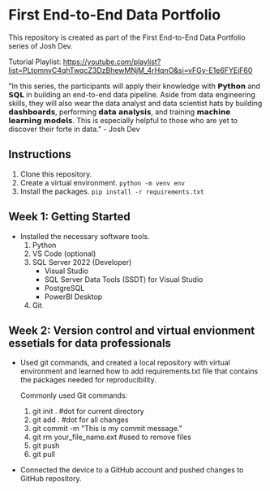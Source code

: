 # First End-to-End Data Portfolio

This repository is created as part of the First End-to-End Data Portfolio series of Josh Dev.

Tutorial Playlist: https://youtube.com/playlist?list=PLtomnyC4qhTwqcZ3DzBhewMNjM_4rHqnO&si=vFGy-E1e6FYEjF60

"In this series, the participants will apply their knowledge with 𝗣𝘆𝘁𝗵𝗼𝗻 and 𝗦𝗤𝗟 in building an end-to-end data pipeline. Aside from data engineering skills, they will also wear the data analyst and data scientist hats by building 𝗱𝗮𝘀𝗵𝗯𝗼𝗮𝗿𝗱𝘀, performing 𝗱𝗮𝘁𝗮 𝗮𝗻𝗮𝗹𝘆𝘀𝗶𝘀, and training 𝗺𝗮𝗰𝗵𝗶𝗻𝗲 𝗹𝗲𝗮𝗿𝗻𝗶𝗻𝗴 𝗺𝗼𝗱𝗲𝗹𝘀. This is especially helpful to those who are yet to discover their forte in data." - Josh Dev

## Instructions

1. Clone this repository.
2. Create a virtual environment.
   `python -m venv env`
3. Install the packages.
   `pip install -r requirements.txt`

## Week 1: Getting Started

- Installed the necessary software tools.
  1. Python
  2. VS Code (optional)
  3. SQL Server 2022 (Developer)
     - Visual Studio
     - SQL Server Data Tools (SSDT) for Visual Studio
     - PostgreSQL
     - PowerBI Desktop
  4. Git

## Week 2: Version control and virtual envionment essetials for data professionals

- Used git commands, and created a local repository with virtual environment and learned how to add requirements.txt file that contains the packages needed for reproducibility.

  Commonly used Git commands:

  1. git init . #dot for current directory
  2. git add . #dot for all changes
  3. git commit -m "This is my commit message."
  4. git rm your_file_name.ext #used to remove files
  5. git push
  6. git pull

- Connected the device to a GitHub account and pushed changes to GitHub repository.
